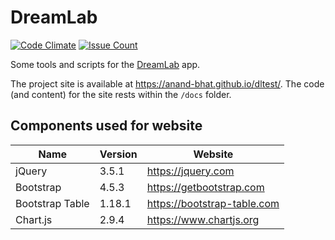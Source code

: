
# DreamLab

[![Code Climate](https://codeclimate.com/github/anand-bhat/dltest/badges/gpa.svg)](https://codeclimate.com/github/anand-bhat/dltest)
[![Issue Count](https://codeclimate.com/github/anand-bhat/dltest/badges/issue_count.svg)](https://codeclimate.com/github/anand-bhat/dltest)

Some tools and scripts for the [DreamLab](https://www.vodafone.com.au/foundation/dreamlab) app.

The project site is available at <https://anand-bhat.github.io/dltest/>.
The code (and content) for the site rests within the `/docs` folder.

## Components used for website

| Name | Version | Website |
| ----------- | ---- | ----------- |
| jQuery | 3.5.1 | https://jquery.com |
| Bootstrap | 4.5.3 | https://getbootstrap.com |
| Bootstrap Table | 1.18.1 | https://bootstrap-table.com |
| Chart.js | 2.9.4 | https://www.chartjs.org |

